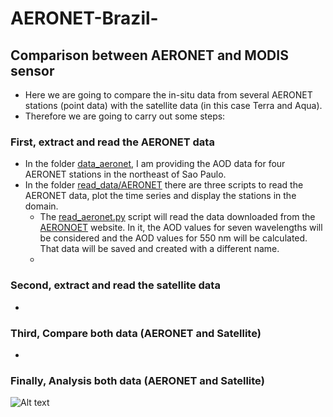 # AERONET-Brazil-

## Comparison between AERONET and MODIS sensor

* Here we are going to compare the in-situ data from several AERONET stations (point data) with the satellite data (in this case Terra and Aqua). 
* Therefore we are going to carry out some steps: 
### First, extract and read the AERONET data 
* In the folder [data_aeronet](https://github.com/rnoeliab/AERONET-Brazil-/tree/main/data_aeronet), I am providing the AOD data for four AERONET stations in the northeast of Sao Paulo.
* In the folder [read_data/AERONET](https://github.com/rnoeliab/AERONET-Brazil-/tree/main/read_data/AERONET) there are three scripts to read the AERONET data, plot the time series and display the stations in the domain. 
    - The [read_aeronet.py](https://github.com/rnoeliab/AERONET-Brazil-/blob/main/read_data/AERONET/read_aeronet.py) script will read the data downloaded from the [AERONOET](https://aeronet.gsfc.nasa.gov/cgi-bin/draw_map_display_aod_v3) website. In it, the AOD values for seven wavelengths will be considered and the AOD values for 550 nm will be calculated. That data will be saved and created with a different name. 
    - 
### Second, extract and read the satellite data 
*
### Third, Compare both data (AERONET and Satellite)
*
### Finally, Analysis both data (AERONET and Satellite)

![Alt text](https://github.com/rnoeliab/AERONET-Brazil-/blob/main/figures/area_study.png)
